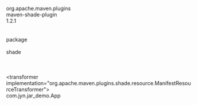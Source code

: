 <build><br/>
		<plugins><br/>
			<plugin><br/>
				<groupId>org.apache.maven.plugins</groupId><br/>
				<artifactId>maven-shade-plugin</artifactId><br/>
				<version>1.2.1</version><br/>
				<executions><br/>
					<execution><br/>
						<phase>package</phase><br/>
						<goals><br/>
							<goal>shade</goal><br/>
						</goals><br/>
						<configuration><br/>
							<transformers><br/>
								<transformer<br/>
									implementation="org.apache.maven.plugins.shade.resource.ManifestResourceTransformer"><br/>
									<mainClass>com.jyn.jar_demo.App</mainClass><br/>
								</transformer><br/>
							</transformers><br/>
						</configuration><br/>
					</execution><br/>
				</executions><br/>
			</plugin><br/>
		</plugins><br/>
	</build>